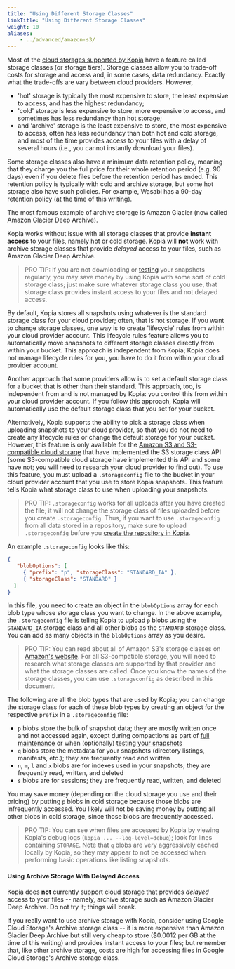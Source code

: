 ```yaml
---
title: "Using Different Storage Classes"
linkTitle: "Using Different Storage Classes"
weight: 10
aliases:
    - ../advanced/amazon-s3/
---
```


Most of the [cloud storages supported by Kopia](../../repositories/) have a feature called storage classes (or storage tiers). Storage classes allow you to trade-off costs for storage and access and, in some cases, data redundancy. Exactly what the trade-offs are vary between cloud providers. However, 

* 'hot' storage is typically the most expensive to store, the least expensive to access, and has the highest redundancy; 
* 'cold' storage is less expensive to store, more expensive to access, and sometimes has less redundancy than hot storage; 
* and 'archive' storage is the least expensive to store, the most expensive to access, often has less redundancy than both hot and cold storage, and most of the time provides access to your files with a delay of several hours (i.e., you cannot instantly download your files). 

Some storage classes also have a minimum data retention policy, meaning that they charge you the full price for their whole retention period (e.g. 90 days) even if you delete files before the retention period has ended. This retention policy is typically with cold and archive storage, but some hot storage also have such policies. For example, Wasabi has a 90-day retention policy (at the time of this writing).

The most famous example of archive storage is Amazon Glacier (now called Amazon Glacier Deep Archive).

Kopia works without issue with all storage classes that provide **instant access** to your files, namely hot or cold storage. Kopia will **not** work with archive storage classes that provide *delayed* access to your files, such as Amazon Glacier Deep Archive.

> PRO TIP: If you are not downloading or [testing](../consistency/) your snapshots regularly, you may save money by using Kopia with some sort of cold storage class; just make sure whatever storage class you use, that storage class provides instant access to your files and not delayed access.

By default, Kopia stores all snapshots using whatever is the standard storage class for your cloud provider; often, that is hot storage. If you want to change storage classes, one way is to create 'lifecycle' rules from within your cloud provider account. This lifecycle rules feature allows you to automatically move snapshots to different storage classes directly from within your bucket. This approach is independent from Kopia; Kopia does not manage lifecycle rules for you, you have to do it from within your cloud provider account.

Another approach that some providers allow is to set a default storage class for a bucket that is other than their standard. This approach, too, is independent from and is not managed by Kopia: you control this from within your cloud provider account. If you follow this approach, Kopia will automatically use the default storage class that you set for your bucket.

Alternatively, Kopia supports the ability to pick a storage class when uploading snapshots to your cloud provider, so that you do not need to create any lifecycle rules or change the default storage for your bucket. However, this feature is only available for the [Amazon S3 and S3-compatible cloud storage](../../repositories/#amazon-s3-and-s3-compatible-cloud-storage) that have implemented the S3 storage class API (some S3-compatible cloud storage have implemented this API and some have not; you will need to research your cloud provider to find out). To use this feature, you must upload a `.storageconfig` file to the bucket in your cloud provider account that you use to store Kopia snapshots. This feature tells Kopia what storage class to use when uploading your snapshots.

> PRO TIP: `.storageconfig` works for all uploads after you have created the file; it will not change the storage class of files uploaded before you create `.storageconfig`. Thus, if you want to use `.storageconfig` from all data stored in a repository, make sure to upload `.storageconfig` before you [create the repository in Kopia](../../getting-started/).

An example `.storageconfig` looks like this:

```json
{
   "blobOptions": [
     { "prefix": "p", "storageClass": "STANDARD_IA" },
     { "storageClass": "STANDARD" }
  ]
}
```

In this file, you need to create an object in the `blobOptions` array for each blob type whose storage class you want to change. In the above example, the `.storageconfig` file is telling Kopia to upload `p` blobs using the `STANDARD_IA` storage class and all other blobs as the `STANDARD` storage class. You can add as many objects in the `blobOptions` array as you desire.

> PRO TIP: You can read about all of Amazon S3's storage classes on [Amazon's website](https://docs.aws.amazon.com/AmazonS3/latest/API/API_PutObject.html#AmazonS3-PutObject-request-header-StorageClass). For all S3-compatible storage, you will need to research what storage classes are supported by that provider and what the storage classes are called. Once you know the names of the storage classes, you can use `.storageconfig` as described in this document.

The following are all the blob types that are used by Kopia; you can change the storage class for each of these blob types by creating an object for the respective `prefix` in a `.storageconfig` file:

* `p` blobs store the bulk of snapshot data; they are mostly written once and not accessed again, except during compactions as part of [full maintenance](../maintenance/) or when (optionally) [testing your snapshots](../consistency/)
* `q` blobs store the metadata for your snapshots (directory listings, manifests, etc.); they are frequently read and written
* `n`, `m`, `l` and `x` blobs are for indexes used in your snapshots; they are frequently read, written, and deleted
* `s` blobs are for sessions; they are frequently read, written, and deleted

You may save money (depending on the cloud storage you use and their pricing) by putting `p` blobs in cold storage because those blobs are infrequently accessed. You likely will not be saving money by putting all other blobs in cold storage, since those blobs are frequently accessed. 

> PRO TIP: You can see when files are accessed by Kopia by viewing Kopia's debug logs (`kopia ... --log-level=debug`); look for lines containing `STORAGE`. Note that `q` blobs are very aggressively cached locally by Kopia, so they may appear to not be accessed when performing basic operations like listing snapshots.

#### Using Archive Storage With Delayed Access

Kopia does **not** currently support cloud storage that provides *delayed* access to your files -- namely, archive storage such as Amazon Glacier Deep Archive. Do not try it; things will break.

If you really want to use archive storage with Kopia, consider using Google Cloud Storage's Archive storage class -- it is more expensive than Amazon Glacier Deep Archive but still very cheap to store ($0.0012 per GB at the time of this writing) and provides instant access to your files; but remember that, like other archive storage, costs are high for accessing files in Google Cloud Storage's Archive storage class.
